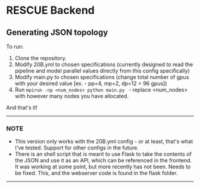 # RESCUE Backend

## Generating JSON topology

To run:

1. Clone the repository.
2. Modify 20B.yml to chosen specifications (currently designed to read the pipeline and model parallel values directly from this config specifically)
3. Modify main.py to chosen specifications (change total number of gpus with your desired value [ex. - pp=4, mp=2, dp=12 = 96 gpus])
4. Run `mpirun -np <num_nodes> python main.py ` - replace <num_nodes> with however many nodes you have allocated.
   
And that's it!

---

### **NOTE**
- This version only works with the 20B.yml config - or at least, that's what I've tested. Support for other configs in the future.
- There is an shell script that is meant to use Flask to take the contents of the JSON and use it as an API, which can be referenced in the frontend. It was working at some point, but more recently has not been. Needs to be fixed. This, and the webserver code is found in the flask folder.

---

